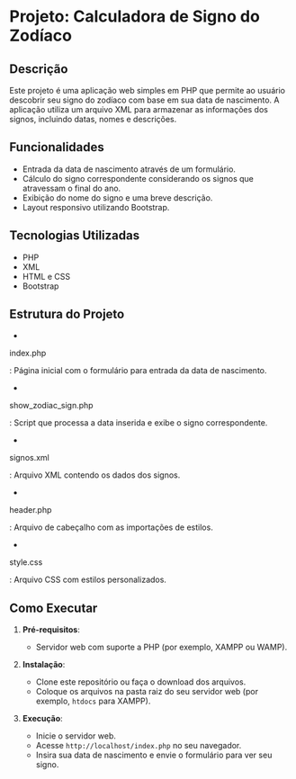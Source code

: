 # Projeto: Calculadora de Signo do Zodíaco

## Descrição

Este projeto é uma aplicação web simples em PHP que permite ao usuário descobrir seu signo do zodíaco com base em sua data de nascimento. A aplicação utiliza um arquivo XML para armazenar as informações dos signos, incluindo datas, nomes e descrições.

## Funcionalidades

- Entrada da data de nascimento através de um formulário.
- Cálculo do signo correspondente considerando os signos que atravessam o final do ano.
- Exibição do nome do signo e uma breve descrição.
- Layout responsivo utilizando Bootstrap.

## Tecnologias Utilizadas

- PHP
- XML
- HTML e CSS
- Bootstrap

## Estrutura do Projeto

-

index.php

: Página inicial com o formulário para entrada da data de nascimento.

-

show_zodiac_sign.php

: Script que processa a data inserida e exibe o signo correspondente.

-

signos.xml

: Arquivo XML contendo os dados dos signos.

-

header.php

: Arquivo de cabeçalho com as importações de estilos.

-

style.css

: Arquivo CSS com estilos personalizados.

## Como Executar

1. **Pré-requisitos**:

   - Servidor web com suporte a PHP (por exemplo, XAMPP ou WAMP).

2. **Instalação**:

   - Clone este repositório ou faça o download dos arquivos.
   - Coloque os arquivos na pasta raiz do seu servidor web (por exemplo, `htdocs` para XAMPP).

3. **Execução**:
   - Inicie o servidor web.
   - Acesse `http://localhost/index.php` no seu navegador.
   - Insira sua data de nascimento e envie o formulário para ver seu signo.
